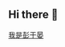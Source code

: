 ## Hi there 👋
[我是彭于晏](https://blogger.googleusercontent.com/img/a/AVvXsEjEjK1GgeIHvESNy3Ds66-q5TA_K1OuzOakax0GDmqnPhDjp6zgCvMYaYRb1EUX_LHE3PsjaoL4L0w1mCCL7cFGd6oMABPmhysB9ecZbJDoACRQdqNPAvQxs4MSHxB2RiIVo6heauM4KAV94rP3tu80J8y3mqrIoYWVB2u04qDML6re1vn_1UJ3i7fSIsBm)

